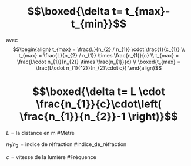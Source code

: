 # $$\boxed{\delta t= t_{max}-t_{min}}$$
avec
$$\begin{align}
t_{max} = \frac{L}{n_{2} / n_{1}} \cdot \frac{1}{c_{1}} \\
t_{max} = \frac{L}{n_{2} / n_{1}} \times \frac{n_{1}}{c}  \\
t_{max} = \frac{L\cdot n_{1}}{n_{2}} \times \frac{n_{1}}{c} \\
\boxed{t_{max} = \frac{L\cdot n_{1}{^2}}{n_{2}\cdot c}}
\end{align}$$
$$$$
# $$\boxed{\delta t= L \cdot \frac{n_{1}}{c}\cdot\left( \frac{n_{1}}{n_{2}}-1 \right)}$$

$L = \text{la distance en m}$ #Mètre 

$n_{1} / n_{2} = \text{indice de réfraction}$ #indice_de_réfraction 

$c = \text{vitesse de la lumière}$ #Fréquence


